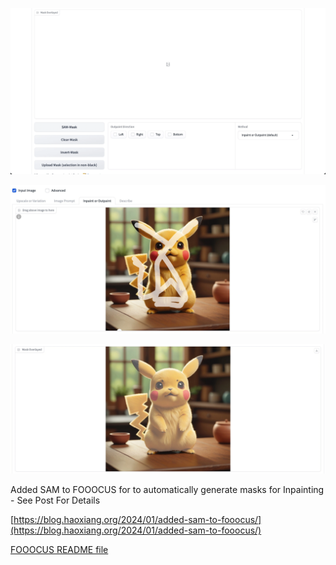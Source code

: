 ![](https://raw.githubusercontent.com/pppoe/images-repo/main/blog/fooocus-sam/ui.webp)

![](https://raw.githubusercontent.com/pppoe/images-repo/main/blog/fooocus-sam/sam-mask.webp)

![](https://raw.githubusercontent.com/pppoe/images-repo/main/blog/fooocus-sam/sam-mask-res.webp)

Added SAM to FOOOCUS for to automatically generate masks for Inpainting - See Post For Details

[https://blog.haoxiang.org/2024/01/added-sam-to-fooocus/](https://blog.haoxiang.org/2024/01/added-sam-to-fooocus/)

[FOOOCUS README file](./readme.md)
